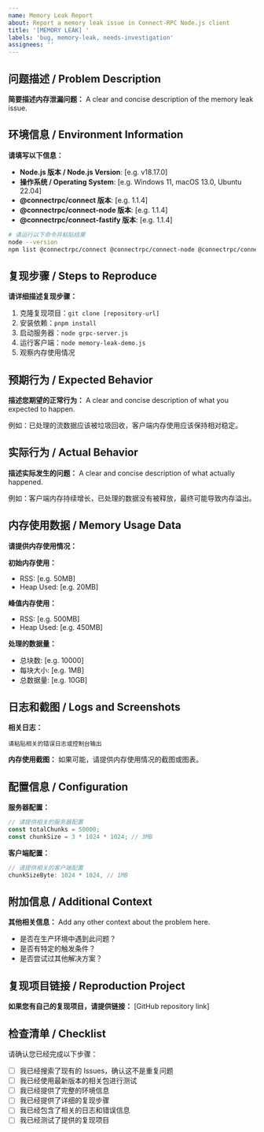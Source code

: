 ```yaml
---
name: Memory Leak Report
about: Report a memory leak issue in Connect-RPC Node.js client
title: '[MEMORY LEAK] '
labels: 'bug, memory-leak, needs-investigation'
assignees: ''
---
```


## 问题描述 / Problem Description

**简要描述内存泄漏问题：**
A clear and concise description of the memory leak issue.

## 环境信息 / Environment Information

**请填写以下信息：**

- **Node.js 版本 / Node.js Version**: [e.g. v18.17.0]
- **操作系统 / Operating System**: [e.g. Windows 11, macOS 13.0, Ubuntu 22.04]
- **@connectrpc/connect 版本**: [e.g. 1.1.4]
- **@connectrpc/connect-node 版本**: [e.g. 1.1.4]
- **@connectrpc/connect-fastify 版本**: [e.g. 1.1.4]

```bash
# 请运行以下命令并粘贴结果
node --version
npm list @connectrpc/connect @connectrpc/connect-node @connectrpc/connect-fastify
```

## 复现步骤 / Steps to Reproduce

**请详细描述复现步骤：**

1. 克隆复现项目：`git clone [repository-url]`
2. 安装依赖：`pnpm install`
3. 启动服务器：`node grpc-server.js`
4. 运行客户端：`node memory-leak-demo.js`
5. 观察内存使用情况

## 预期行为 / Expected Behavior

**描述您期望的正常行为：**
A clear and concise description of what you expected to happen.

例如：已处理的流数据应该被垃圾回收，客户端内存使用应该保持相对稳定。

## 实际行为 / Actual Behavior

**描述实际发生的问题：**
A clear and concise description of what actually happened.

例如：客户端内存持续增长，已处理的数据没有被释放，最终可能导致内存溢出。

## 内存使用数据 / Memory Usage Data

**请提供内存使用情况：**

**初始内存使用：**
- RSS: [e.g. 50MB]
- Heap Used: [e.g. 20MB]

**峰值内存使用：**
- RSS: [e.g. 500MB]
- Heap Used: [e.g. 450MB]

**处理的数据量：**
- 总块数: [e.g. 10000]
- 每块大小: [e.g. 1MB]
- 总数据量: [e.g. 10GB]

## 日志和截图 / Logs and Screenshots

**相关日志：**
```
请粘贴相关的错误日志或控制台输出
```

**内存使用截图：**
如果可能，请提供内存使用情况的截图或图表。

## 配置信息 / Configuration

**服务器配置：**
```javascript
// 请提供相关的服务器配置
const totalChunks = 50000;
const chunkSize = 3 * 1024 * 1024; // 3MB
```

**客户端配置：**
```javascript
// 请提供相关的客户端配置
chunkSizeByte: 1024 * 1024, // 1MB
```

## 附加信息 / Additional Context

**其他相关信息：**
Add any other context about the problem here.

- 是否在生产环境中遇到此问题？
- 是否有特定的触发条件？
- 是否尝试过其他解决方案？

## 复现项目链接 / Reproduction Project

**如果您有自己的复现项目，请提供链接：**
[GitHub repository link]

## 检查清单 / Checklist

请确认您已经完成以下步骤：

- [ ] 我已经搜索了现有的 Issues，确认这不是重复问题
- [ ] 我已经使用最新版本的相关包进行测试
- [ ] 我已经提供了完整的环境信息
- [ ] 我已经提供了详细的复现步骤
- [ ] 我已经包含了相关的日志和错误信息
- [ ] 我已经测试了提供的复现项目